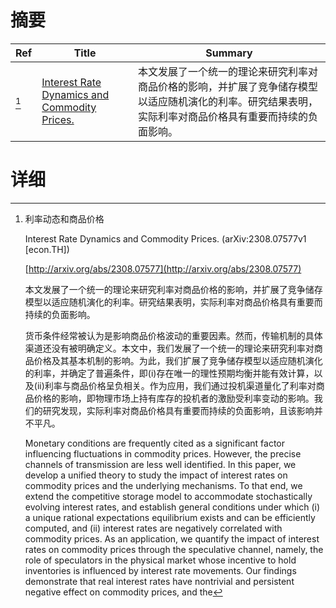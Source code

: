 # 摘要

| Ref | Title | Summary |
| --- | --- | --- |
| [^1] | [Interest Rate Dynamics and Commodity Prices.](http://arxiv.org/abs/2308.07577) | 本文发展了一个统一的理论来研究利率对商品价格的影响，并扩展了竞争储存模型以适应随机演化的利率。研究结果表明，实际利率对商品价格具有重要而持续的负面影响。 |

# 详细

[^1]: 利率动态和商品价格

    Interest Rate Dynamics and Commodity Prices. (arXiv:2308.07577v1 [econ.TH])

    [http://arxiv.org/abs/2308.07577](http://arxiv.org/abs/2308.07577)

    本文发展了一个统一的理论来研究利率对商品价格的影响，并扩展了竞争储存模型以适应随机演化的利率。研究结果表明，实际利率对商品价格具有重要而持续的负面影响。

    

    货币条件经常被认为是影响商品价格波动的重要因素。然而，传输机制的具体渠道还没有被明确定义。本文中，我们发展了一个统一的理论来研究利率对商品价格及其基本机制的影响。为此，我们扩展了竞争储存模型以适应随机演化的利率，并确定了普遍条件，即(i)存在唯一的理性预期均衡并能有效计算，以及(ii)利率与商品价格呈负相关。作为应用，我们通过投机渠道量化了利率对商品价格的影响，即物理市场上持有库存的投机者的激励受利率变动的影响。我们的研究发现，实际利率对商品价格具有重要而持续的负面影响，且该影响并不平凡。

    Monetary conditions are frequently cited as a significant factor influencing fluctuations in commodity prices. However, the precise channels of transmission are less well identified. In this paper, we develop a unified theory to study the impact of interest rates on commodity prices and the underlying mechanisms. To that end, we extend the competitive storage model to accommodate stochastically evolving interest rates, and establish general conditions under which (i) a unique rational expectations equilibrium exists and can be efficiently computed, and (ii) interest rates are negatively correlated with commodity prices. As an application, we quantify the impact of interest rates on commodity prices through the speculative channel, namely, the role of speculators in the physical market whose incentive to hold inventories is influenced by interest rate movements. Our findings demonstrate that real interest rates have nontrivial and persistent negative effect on commodity prices, and the 
    

